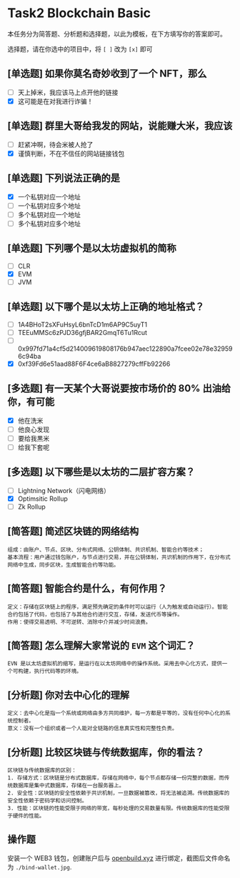 # Task2 Blockchain Basic

本任务分为简答题、分析题和选择题，以此为模板，在下方填写你的答案即可。

选择题，请在你选中的项目中，将 `[ ]` 改为 `[x]` 即可

## [单选题] 如果你莫名奇妙收到了一个 NFT，那么

- [ ] 天上掉米，我应该马上点开他的链接
- [x] 这可能是在对我进行诈骗！

## [单选题] 群里大哥给我发的网站，说能赚大米，我应该

- [ ] 赶紧冲啊，待会米被人抢了
- [x] 谨慎判断，不在不信任的网站链接钱包

## [单选题] 下列说法正确的是

- [x] 一个私钥对应一个地址
- [ ] 一个私钥对应多个地址
- [ ] 多个私钥对应一个地址
- [ ] 多个私钥对应多个地址

## [单选题] 下列哪个是以太坊虚拟机的简称

- [ ] CLR
- [x] EVM
- [ ] JVM

## [单选题] 以下哪个是以太坊上正确的地址格式？

- [ ] 1A4BHoT2sXFuHsyL6bnTcD1m6AP9C5uyT1
- [ ] TEEuMMSc6zPJD36gfjBAR2GmqT6Tu1Rcut
- [ ] 0x997fd71a4cf5d214009619808176b947aec122890a7fcee02e78e329596c94ba
- [x] 0xf39Fd6e51aad88F6F4ce6aB8827279cffFb92266

## [多选题] 有一天某个大哥说要按市场价的 80% 出油给你，有可能

- [x] 他在洗米
- [ ] 他良心发现
- [ ] 要给我黒米
- [ ] 给我下套呢

## [多选题] 以下哪些是以太坊的二层扩容方案？

- [ ] Lightning Network（闪电网络）
- [x] Optimsitic Rollup
- [ ] Zk Rollup

## [简答题] 简述区块链的网络结构

```
组成：由账户、节点、区块、分布式网络、公钥体制、共识机制、智能合约等技术；
基本流程：用户通过钱包账户，与节点进行交易，并在公钥体制，共识机制的作用下，在分布式网络中生成，同步区块，生成智能合约等功能。
```

## [简答题] 智能合约是什么，有何作用？

```
定义：存储在区块链上的程序，满足预先确定的条件时可以运行（人为触发或自动运行）。智能合约包括了代码，也包括了与其他合约进行交互，存储，发送代币等操作。
作用：使得交易透明、不可逆转、消除中介并减少时间浪费。
```

## [简答题] 怎么理解大家常说的 `EVM` 这个词汇？

```
EVN 是以太坊虚拟机的缩写，是运行在以太坊网络中的操作系统。采用去中心化方式，提供一个可构建，执行代码等的环境。
```

## [分析题] 你对去中心化的理解

```
定义：去中心化是指一个系统或网络由多方共同维护，每一方都是平等的，没有任何中心化的系统控制者。
意义：没有一个组织或者一个人能对全链路的信息真实性和完整性负责。
```

## [分析题] 比较区块链与传统数据库，你的看法？

```
区块链与传统数据库的区别：
1. 存储方式：区块链是分布式数据库，存储在网络中，每个节点都存储一份完整的数据，而传统数据库是集中式数据库，存储在一台服务器上。
2. 安全性：区块链的安全性依赖于共识机制，一旦数据被篡改，将无法被追溯。传统数据库的安全性依赖于密码学和访问控制。
3. 性能：区块链的性能受限于网络的带宽，每秒处理的交易数量有限。传统数据库的性能受限于硬件的性能。
```

## 操作题

安装一个 WEB3 钱包，创建账户后与 [openbuild.xyz](https://openbuild.xyz/profile) 进行绑定，截图后文件命名为 `./bind-wallet.jpg`.
